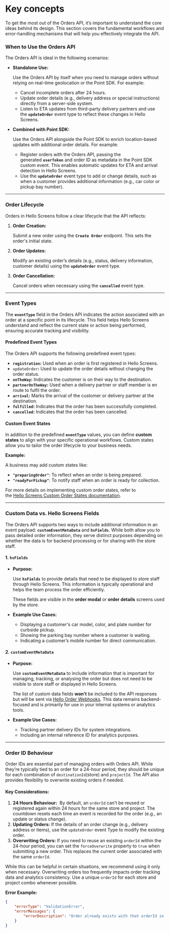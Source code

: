 Key concepts
============

To get the most out of the Orders API, it’s important to understand the core ideas behind its design. This section covers the fundamental workflows and error-handling mechanisms that will help you 
effectively integrate the API.

### **When to Use the Orders API**

The Orders API is ideal in the following scenarios:

- **Standalone Use:**
    
    Use the Orders API by itself when you need to manage orders without relying on real-time geolocation or the Point SDK. For example:
    
    - Cancel incomplete orders after 24 hours.
    - Update order details (e.g., delivery address or special instructions) directly from a server-side system.
    - Listen to ETA updates from third-party delivery partners and use the **`updateOrder`** event type to reflect these changes in Hello Screens.
- **Combined with Point SDK:**
    
    Use the Orders API alongside the Point SDK to enrich location-based updates with additional order details. For example:
    
    - Register orders with the Orders API, passing the generated **`userToken`** and order ID as metadata in the Point SDK custom event. This enables automatic updates for ETA and arrival detection in Hello Screens.
    - Use the **`updateOrder`** event type to add or change details, such as when a customer provides additional information (e.g., car color or pickup bay number).

---

### **Order Lifecycle**

Orders in Hello Screens follow a clear lifecycle that the API reflects:

1. **Order Creation:**
    
    Submit a new order using the **`Create Order`** endpoint. This sets the order's initial state.
    
2. **Order Updates:**
    
    Modify an existing order’s details (e.g., status, delivery information, customer details) using the **`updateOrder`** event type.
    
3. **Order Cancellation:**
    
    Cancel orders when necessary using the **`cancelled`** event type.
    

---

### **Event Types**

The **`eventType`** field in the Orders API indicates the action associated with an order at a specific point in its lifecycle. This field helps Hello Screens understand and reflect the current state or action being performed, ensuring accurate tracking and visibility.

#### **Predefined Event Types**

The Orders API supports the following predefined event types:

- **`registration`:** Used when an order is first registered in Hello Screens.
- `updateOrder`**:** Used to update the order details without changing the order status.
- **`onTheWay`:** Indicates the customer is on their way to the destination.
- **`partnerOnTheWay`:** Used when a delivery partner or staff member is en route to fulfil the order.
- **`arrival`:** Marks the arrival of the customer or delivery partner at the destination.
- **`fulfilled`:** Indicates that the order has been successfully completed.
- **`cancelled`:** Indicates that the order has been cancelled.

#### **Custom Event States**

In addition to the predefined **`eventType`** values, you can define **custom states** to align with your specific operational workflows. Custom states allow you to tailor the order lifecycle to your business needs.

**Example:**

A business may add custom states like:

- **`"preparingOrder"`**: To reflect when an order is being prepared.
- **`"readyForPickup"`**: To notify staff when an order is ready for collection.

For more details on implementing custom order states, refer to the [Hello Screens Custom Order States documentation](https://docs.bluedot.io/Hello%20Screens/Custom%20Order%20States).

---

### **Custom Data vs. Hello Screens Fields**

The Orders API supports two ways to include additional information in an event payload: **`customEventMetaData`** and **`hsFields`**. While both allow you to pass detailed order information, they serve distinct purposes depending on whether the data is for backend processing or for sharing with the store staff.

#### **1. `hsFields`**

- **Purpose:**
    
    Use **`hsFields`** to provide details that need to be displayed to store staff through Hello Screens. This information is typically operational and helps the team process the order efficiently.
    
    These fields are visible in the **order modal** or **order details** screens used by the store.
    
- **Example Use Cases:**
    - Displaying a customer's car model, color, and plate number for curbside pickup.
    - Showing the parking bay number where a customer is waiting.
    - Indicating a customer’s mobile number for direct communication.

#### **2. `customEventMetaData`**

- **Purpose:**
    
    Use **`customEventMetaData`** to include information that is important for managing, tracking, or analysing the order but does not need to be visible to store staff or displayed in Hello Screens. 
    
    The list of custom data fields **won’t** be included to the API responses but will be sent via [Hello Order Webhooks](https://docs.bluedot.io/Webhooks/Hello%20order). This data remains backend-focused and is primarily for use in your internal systems or analytics tools. 
    
- **Example Use Cases:**
    - Tracking partner delivery IDs for system integrations.
    - Including an internal reference ID for analytics purposes.

---

### **Order ID Behaviour**

Order IDs are essential part of managing orders with Orders API. While they’re typically tied to an order for a 24-hour period, they should be unique for each combination of `destinationId`(store) and `projectId`. The API also provides flexibility to overwrite existing orders if needed.

#### **Key Considerations:**

1. **24 Hours Behaviour:**  By default, an `orderId` can’t be reused or registered again within 24 hours for the same store and project. The countdown resets each time an event is recorded for the order (e.g., an update or status change).
2. **Updating Orders:** If the details of an order change (e.g., delivery address or items), use the `updateOrder` event Type to modify the existing order.
3. **Overwriting Orders:** If you need to reuse an existing `orderId` within the 24-hour period, you can set the `forceOverwrite` property to `true` when submitting a new order. This replaces the current order associated with the same `orderId`. 

While this can be helpful in certain situations, we recommend using it only when necessary. Overwriting orders too frequently impacts order tracking data and analytics consistency. Use a unique `orderId` for each store and project combo whenever possible.

**Error Example:**

```json
{
	"errorType": "ValidationError",
	"errorMessages": {
		"errorDescription": "Order already exists with that orderId in the target destination. Either use PUT to update the order or set forceOverwrite to true to overwrite the existing order with a new one."
	}
}
```